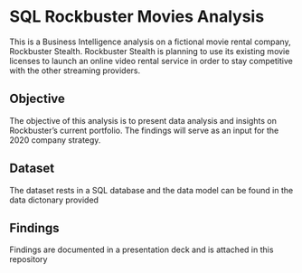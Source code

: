 # SQL Rockbuster Movies Analysis
This is a Business Intelligence analysis on a fictional movie rental company, Rockbuster Stealth. Rockbuster Stealth is planning to use its existing movie licenses to launch an online video rental service in order to stay competitive with the other streaming providers.

## Objective
The objective of this analysis is to present data analysis and insights on Rockbuster’s current portfolio. The findings will serve as an input for the 2020 company strategy.

## Dataset
The dataset rests in a SQL database and the data model can be found in the data dictonary provided

## Findings
Findings are documented in a presentation deck and is attached in this repository

